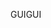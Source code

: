 <span data-ttu-id="63042-101">GUI</span><span class="sxs-lookup"><span data-stu-id="63042-101">GUI</span></span>